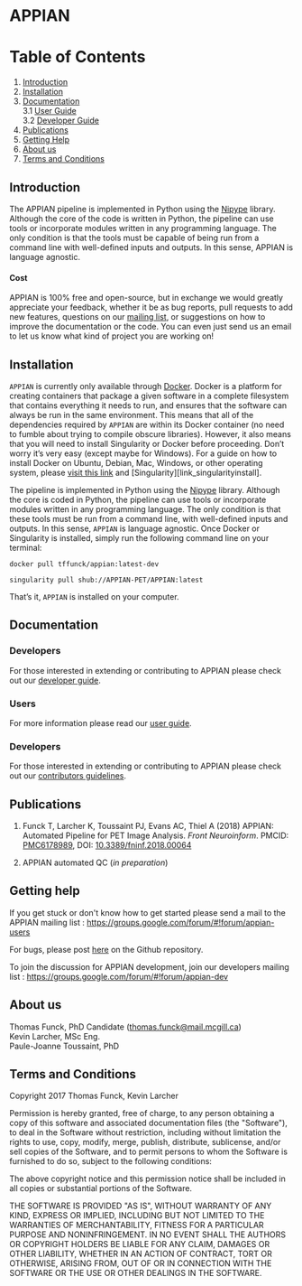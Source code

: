 # APPIAN
Table of Contents
=================
 1. [Introduction](#introduction)
 2. [Installation](#installation)
 3. [Documentation](#documentation)\
     3.1 [User Guide][link_userguide]\
     3.2 [Developer Guide][link_contributing]
 4. [Publications](#publications)
 5. [Getting Help](#getting-help)
 6. [About us](#about-us)
 7. [Terms and Conditions](#terms-and-conditions)


## Introduction
The APPIAN pipeline is implemented in Python using the [Nipype][nipype] library. Although the core of the code is written in Python, the pipeline can use tools or incorporate modules written in any programming language. The only condition is that the tools must be capable of being run from a command line with well-defined inputs and outputs. In this sense, APPIAN is  language agnostic.


#### Cost
APPIAN is 100% free and open-source, but in exchange we would greatly appreciate your feedback, whether it be as bug reports, pull requests to add new features, questions on our [mailing list](https://groups.google.com/forum/#!forum/appian-users), or suggestions on how to improve the documentation or the code. You can even just send us an email to let us know what kind of project you are working on!   

## Installation 

``APPIAN`` is currently only available through [Docker][link_dockerhome]. Docker is a platform for creating containers that package a given software in a complete filesystem that contains everything it needs to run, and ensures that the software can always be run in the same environment. This means that all of the dependencies required by ``APPIAN`` are within its Docker container (no need to fumble about trying to compile obscure libraries). However, it also means that you will need to install Singularity or Docker before proceeding. Don’t worry it’s very easy (except maybe for Windows). For a guide on how to install Docker on Ubuntu, Debian, Mac, Windows, or other operating system, please [visit this link][link_dockerinstall] and [Singularity][link_singularityinstall].  

The pipeline is implemented in Python using the [Nipype][link_nipypertd] library. Although the core is coded in Python, the pipeline can use tools or incorporate modules written in any programming language. The only condition is that these tools must be run from a command line, with well-defined inputs and outputs. In this sense, ``APPIAN`` is  language agnostic.
Once Docker or Singularity is installed, simply run the following command line on your terminal:

```
docker pull tffunck/appian:latest-dev

singularity pull shub://APPIAN-PET/APPIAN:latest
```

That’s it, ``APPIAN`` is installed on your computer. 

## Documentation

### Developers
For those interested in extending or contributing to APPIAN please check out our [developer guide][link_contributing]. 

### Users
For more information please read our [user guide][link_userguide]. 

### Developers
For those interested in extending or contributing to APPIAN please check out our [contributors guidelines][link_contributors].

## Publications
1. Funck T, Larcher K, Toussaint PJ, Evans AC, Thiel A (2018) APPIAN: Automated Pipeline for PET Image Analysis. *Front Neuroinform*. PMCID: [PMC6178989][link_pmcid], DOI: [10.3389/fninf.2018.00064][link_doi]

2. APPIAN automated QC (*in preparation*)


[link_contributing]: https://github.com/APPIAN-PET/APPIAN/blob/master/documentation/CONTRIBUTING.md
[link_userguide]: https://github.com/APPIAN-PET/APPIAN/blob/master/documentation/USERGUIDE.md
[link_dockerinstall]: https://docs.docker.com/install/
[link_civet]: https://mcin-cnim.ca/technology/civet/
[link_cbrain]: https://github.com/aces/cbrain/wiki
[link_nipypertd]: https://nipype.readthedocs.io/en/latest/
[link_dockerhome]: https://docs.docker.com/
[link_contributors]: https://github.com/APPIAN-PET/APPIAN/blob/master/CONTRIBUTING.md
[link_pmcid]: https://www.ncbi.nlm.nih.gov/pmc/articles/PMC6178989/
[link_doi]: https://doi.org/10.3389/fninf.2018.00064

## Getting help

If you get stuck or don't know how to get started please send a mail to the APPIAN mailing list :
https://groups.google.com/forum/#!forum/appian-users

For bugs, please post [here](#https://github.com/APPIAN-PET/APPIAN/issues) on the Github repository.

To join the discussion for APPIAN development, join our developers mailing list : 
https://groups.google.com/forum/#!forum/appian-dev



## About us
Thomas Funck, PhD Candidate (thomas.funck@mail.mcgill.ca)\
Kevin Larcher, MSc Eng.\
Paule-Joanne Toussaint, PhD

## Terms and Conditions
Copyright 2017 Thomas Funck, Kevin Larcher


Permission is hereby granted, free of charge, to any person obtaining a copy of this software and associated documentation files (the "Software"), to deal in the Software without restriction, including without limitation the rights to use, copy, modify, merge, publish, distribute, sublicense, and/or sell copies of the Software, and to permit persons to whom the Software is furnished to do so, subject to the following conditions:

The above copyright notice and this permission notice shall be included in all copies or substantial portions of the Software.

THE SOFTWARE IS PROVIDED "AS IS", WITHOUT WARRANTY OF ANY KIND, EXPRESS OR IMPLIED, INCLUDING BUT NOT LIMITED TO THE WARRANTIES OF MERCHANTABILITY, FITNESS FOR A PARTICULAR PURPOSE AND NONINFRINGEMENT. IN NO EVENT SHALL THE AUTHORS OR COPYRIGHT HOLDERS BE LIABLE FOR ANY CLAIM, DAMAGES OR OTHER LIABILITY, WHETHER IN AN ACTION OF CONTRACT, TORT OR OTHERWISE, ARISING FROM, OUT OF OR IN CONNECTION WITH THE SOFTWARE OR THE USE OR OTHER DEALINGS IN THE SOFTWARE.


[link_contributing]: https://github.com/APPIAN-PET/APPIAN/blob/master/documentation/CONTRIBUTING.md
[link_userguide]: https://github.com/APPIAN-PET/APPIAN/blob/master/documentation/USERGUIDE.md
[ubuntu_docker]: https://docs.docker.com/install/linux/docker-ce/ubuntu/
[debian_docker]: https://docs.docker.com/install/linux/docker-ce/ubuntu/
[mac_docker]: https://docs.docker.com/docker-for-mac/install/
[windows_docker]: https://docs.docker.com/docker-for-windows/install/
[nipype]: http://nipype.readthedocs.io/en/latest/
[cbrain]: https://mcin-cnim.ca/technology/cbrain/


```

